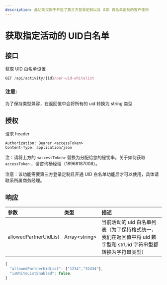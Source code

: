 ```yaml
---
description: 此功能仅限于开启了第三方登录定制以及 UID 白名单定制的客户使用
---
```


# 获取指定活动的 UID白名单

## 接口

获取 UID 白名单设置

```javascript
GET /api/activity/{id}/par-uid-whitelist
```

### 注意:

为了保持类型兼容，在返回值中会将所有的 uid 转换为 string 类型

## 授权

请求 header

```http
Authorization: Bearer <accessToken>
Content-Type: application/json
```

注：请将上方的 `<accessToken>` 替换为分配给您的秘钥串。关于如何获取 `accessToken` ，请咨询杨经理（18968187008）。

注意：该功能需要第三方登录定制且开通 UID 白名单功能后才可以使用，具体请联系所属商务经理。

## 响应

| 参数 | 类型 | 描述 |
| :--- | :--- | :--- |
|allowedPartnerUidList | Array&lt;string&gt; | 当前活动的 uid 白名单列表（为了保持格式统一，我们在返回值中将 uid 数字型和 strUid 字符串型都转换为字符串类型）|

```javascript
{
  "allowedPartnerUidList": ["1234","32434"],
  "isWhiteListEnabled": false,
}
```